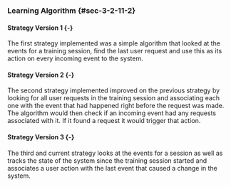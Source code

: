### Learning Algorithm {#sec-3-2-11-2}

#### Strategy Version 1 {-}

The first strategy implemented was a simple algorithm that looked at the events for a training 
session, find the last user request and use this as its action on every incoming event to the 
system. 

#### Strategy Version 2 {-}

The second strategy implemented improved on the previous strategy by looking for all user 
requests in the training session and associating each one with the event that had happened 
right before the request was made. The algorithm would then check if an incoming event had any 
requests associated with it. If it found a request it would trigger that action. 


#### Strategy Version 3 {-}

The third and current strategy looks at the events for a session as well as tracks the state of 
the system since the training session started and associates a user action with the last event 
that caused a change in the system.
